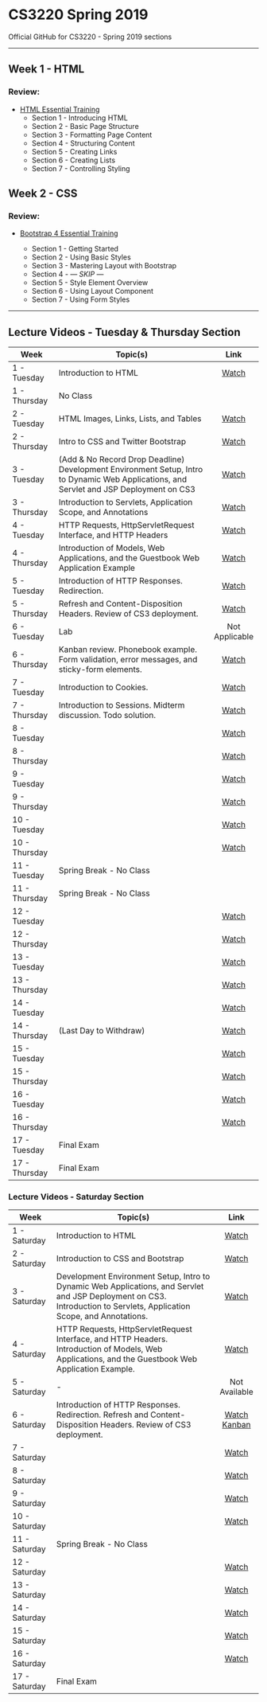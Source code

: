 # CS3220 Spring 2019
Official GitHub for CS3220 - Spring 2019 sections

-----

## Week 1 - HTML

### Review:

- [HTML Essential Training](https://www.lynda.com/Web-Development-tutorials/HTML-Essential-Training/170427-2.html?org=calstatela.edu)
	- Section 1 - Introducing HTML
	- Section 2 - Basic Page Structure
	- Section 3 - Formatting Page Content
	- Section 4 - Structuring Content
	- Section 5 - Creating Links
	- Section 6 - Creating Lists
	- Section 7 - Controlling Styling

## Week 2 - CSS

### Review:

- [Bootstrap 4 Essential Training](https://www.lynda.com/Bootstrap-tutorials/Bootstrap-4-Essential-Training/372545-2.html)

	- Section 1 - Getting Started
	- Section 2 - Using Basic Styles
	- Section 3 - Mastering Layout with Bootstrap
	- Section 4 - — *SKIP* —
	- Section 5 - Style Element Overview
	- Section 6 - Using Layout Component
	- Section 7 - Using Form Styles

-----

## Lecture Videos - Tuesday & Thursday Section

| Week  | Topic(s) | Link   |
|---|---|:---:|
|  1 - Tuesday  | Introduction to HTML  |  [Watch](http://albertcervantes.com/cs3220/lectures/cs3220-2019-01-22-ttr.mp4)  |
|  1 - Thursday | No Class   |   |
|  2 - Tuesday  | HTML Images, Links, Lists, and Tables  | [Watch](http://albertcervantes.com/cs3220/lectures/cs3220-2019-01-29-ttr.mp4)  |
|  2 - Thursday | Intro to CSS and Twitter Bootstrap   | [Watch](http://albertcervantes.com/cs3220/lectures/cs3220-2019-01-31-ttr.mp4)  |
|  3 - Tuesday  | (Add & No Record Drop Deadline) Development Environment Setup, Intro to Dynamic Web Applications, and Servlet and JSP Deployment on CS3  | [Watch](http://albertcervantes.com/cs3220/lectures/cs3220-2019-02-05-ttr.mp4)  |
|  3 - Thursday | Introduction to Servlets, Application Scope, and Annotations   | [Watch](http://albertcervantes.com/cs3220/lectures/cs3220-2019-02-07-ttr.mp4)  |
|  4 - Tuesday  | HTTP Requests, HttpServletRequest Interface, and HTTP Headers  | [Watch](http://albertcervantes.com/cs3220/lectures/cs3220-2019-02-12-ttr.mp4)  |
|  4 - Thursday | Introduction of Models, Web Applications, and the Guestbook Web Application Example   |   [Watch](http://albertcervantes.com/cs3220/lectures/cs3220-2019-02-14-ttr.mp4)  |
|  5 - Tuesday  | Introduction of HTTP Responses. Redirection.  | [Watch](http://albertcervantes.com/cs3220/lectures/cs3220-2019-02-19-ttr.mp4)  |
|  5 - Thursday | Refresh and Content-Disposition Headers. Review of CS3 deployment.  |   [Watch](http://albertcervantes.com/cs3220/lectures/cs3220-2019-02-21-ttr.mp4)  |
|  6 - Tuesday  | Lab  | Not Applicable  |
|  6 - Thursday | Kanban review. Phonebook example. Form validation, error messages, and sticky-form elements.    |   [Watch](http://albertcervantes.com/cs3220/lectures/cs3220-2019-02-28-ttr.mp4)  |
|  7 - Tuesday  | Introduction to Cookies.  | [Watch](http://albertcervantes.com/cs3220/lectures/cs3220-2019-03-05-ttr.mp4)  |
|  7 - Thursday | Introduction to Sessions. Midterm discussion. Todo solution.   |   [Watch](http://albertcervantes.com/cs3220/lectures/cs3220-2019-03-07-ttr.mp4)  |
|  8 - Tuesday  |   | [Watch](http://albertcervantes.com/cs3220/lectures/cs3220-2019-03-12-ttr.mp4)  |
|  8 - Thursday |    |   [Watch](http://albertcervantes.com/cs3220/lectures/cs3220-2019-03-14-ttr.mp4)  |
|  9 - Tuesday  |   | [Watch](http://albertcervantes.com/cs3220/lectures/cs3220-2019-03-19-ttr.mp4)  |
|  9 - Thursday |    |   [Watch](http://albertcervantes.com/cs3220/lectures/cs3220-2019-03-21-ttr.mp4)  |
|  10 - Tuesday  |   | [Watch](http://albertcervantes.com/cs3220/lectures/cs3220-2019-03-26-ttr.mp4)  |
|  10 - Thursday |    |   [Watch](http://albertcervantes.com/cs3220/lectures/cs3220-2019-03-28-ttr.mp4)  |
|  11 - Tuesday  | Spring Break - No Class  |   |
|  11 - Thursday | Spring Break - No Class   |   |
|  12 - Tuesday  |   | [Watch](http://albertcervantes.com/cs3220/lectures/cs3220-2019-04-09-ttr.mp4)  |
|  12 - Thursday |    |   [Watch](http://albertcervantes.com/cs3220/lectures/cs3220-2019-04-11-ttr.mp4)  |
|  13 - Tuesday  |   | [Watch](http://albertcervantes.com/cs3220/lectures/cs3220-2019-04-16-ttr.mp4)  |
|  13 - Thursday |    |   [Watch](http://albertcervantes.com/cs3220/lectures/cs3220-2019-04-18-ttr.mp4)  |
|  14 - Tuesday  |   | [Watch](http://albertcervantes.com/cs3220/lectures/cs3220-2019-04-23-ttr.mp4)  |
|  14 - Thursday |  (Last Day to Withdraw)  |   [Watch](http://albertcervantes.com/cs3220/lectures/cs3220-2019-04-25-ttr.mp4)  |
|  15 - Tuesday  |   | [Watch](http://albertcervantes.com/cs3220/lectures/cs3220-2019-04-30-ttr.mp4)  |
|  15 - Thursday |    |   [Watch](http://albertcervantes.com/cs3220/lectures/cs3220-2019-05-02-ttr.mp4)  |
|  16 - Tuesday  |   | [Watch](http://albertcervantes.com/cs3220/lectures/cs3220-2019-05-07-ttr.mp4)  |
|  16 - Thursday |    |   [Watch](http://albertcervantes.com/cs3220/lectures/cs3220-2019-05-09-ttr.mp4)  |
|  17 - Tuesday  | Final Exam  |   |
|  17 - Thursday | Final Exam   |   |

### Lecture Videos - Saturday Section

| Week  | Topic(s) | Link   |
|---|---|:---:|
|  1 - Saturday | Introduction to HTML  |  [Watch](http://albertcervantes.com/cs3220/lectures/cs3220-2019-01-26-s.mp4)  |
|  2 - Saturday | Introduction to CSS and Bootstrap  | [Watch](http://albertcervantes.com/cs3220/lectures/cs3220-2019-02-02-s.mp4) |
|  3 - Saturday | Development Environment Setup, Intro to Dynamic Web Applications, and Servlet and JSP Deployment on CS3. Introduction to Servlets, Application Scope, and Annotations. | [Watch](http://albertcervantes.com/cs3220/lectures/cs3220-2019-02-09-s.mp4) |
|  4 - Saturday | HTTP Requests, HttpServletRequest Interface, and HTTP Headers.  Introduction of Models, Web Applications, and the Guestbook Web Application Example.  | [Watch](http://albertcervantes.com/cs3220/lectures/cs3220-2019-02-16-s.mp4) |
|  5 - Saturday | - | Not Available |
|  6 - Saturday | Introduction of HTTP Responses. Redirection. Refresh and Content-Disposition Headers. Review of CS3 deployment.  | [Watch](http://albertcervantes.com/cs3220/lectures/cs3220-2019-03-02-s.mp4) [Kanban](http://albertcervantes.com/cs3220/lectures/cs3220-2019-03-02-s-kanban) |
|  7 - Saturday |   | [Watch](http://albertcervantes.com/cs3220/lectures/cs3220-2019-03-09-s.mp4) |
|  8 - Saturday |   | [Watch](http://albertcervantes.com/cs3220/lectures/cs3220-2019-03-16-s.mp4) |
|  9 - Saturday |   | [Watch](http://albertcervantes.com/cs3220/lectures/cs3220-2019-03-23-s.mp4) |
|  10 - Saturday |   | [Watch](http://albertcervantes.com/cs3220/lectures/cs3220-2019-03-30-s.mp4) |
|  11 - Saturday | Spring Break - No Class  |  |
|  12 - Saturday |   | [Watch](http://albertcervantes.com/cs3220/lectures/cs3220-2019-04-13-s.mp4) |
|  13 - Saturday |   | [Watch](http://albertcervantes.com/cs3220/lectures/cs3220-2019-04-20-s.mp4) |
|  14 - Saturday |   | [Watch](http://albertcervantes.com/cs3220/lectures/cs3220-2019-04-27-s.mp4) |
|  15 - Saturday |   | [Watch](http://albertcervantes.com/cs3220/lectures/cs3220-2019-05-04-s.mp4) |
|  16 - Saturday |   | [Watch](http://albertcervantes.com/cs3220/lectures/cs3220-2019-05-11-s.mp4) |
|  17 - Saturday | Final Exam  |  |
